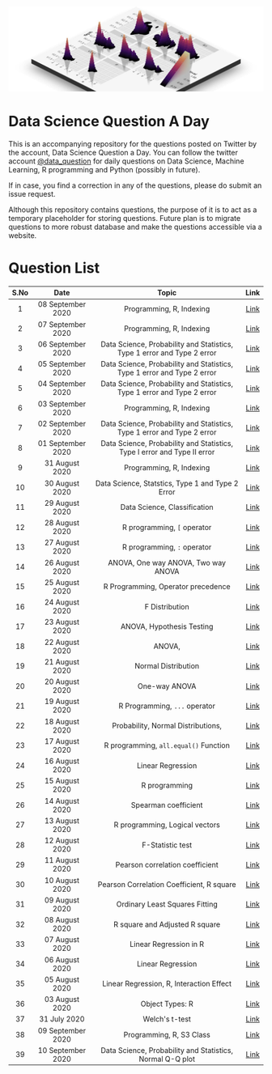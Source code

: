 ![](logo.png)
# Data Science Question A Day

This is an accompanying repository for the questions posted on Twitter by the account, Data Science Question a Day. You can follow the twitter account [@data_question](https://twitter.com/data_question) for daily questions on Data Science, Machine Learning, R programming and Python (possibly in future).

If in case, you find a correction in any of the questions, please do submit an issue request.

Although this repository contains questions, the purpose of it is to act as a temporary placeholder for storing questions. Future plan is to migrate questions to more robust database and make the questions accessible via a website.

# Question List

|S.No|Date|Topic|Link|
|:---:|:---:|:---:|:---:|
|1|08 September 2020|Programming,  R,  Indexing|[Link](./questions/q_08092020.md)|
|2|07 September 2020|Programming,  R,  Indexing|[Link](./questions/q_07092020.md)|
|3|06 September 2020|Data Science,  Probability and Statistics,  Type 1 error and Type 2 error|[Link](./questions/q_06092020.md)|
|4|05 September 2020|Data Science,  Probability and Statistics,  Type 1 error and Type 2 error|[Link](./questions/q_05092020.md)|
|5|04 September 2020|Data Science,  Probability and Statistics,  Type 1 error and Type 2 error|[Link](./questions/q_04092020.md)|
|6|03 September 2020|Programming,  R,  Indexing|[Link](./questions/q_03092020.md)|
|7|02 September 2020|Data Science,  Probability and Statistics,  Type 1 error and Type 2 error|[Link](./questions/q_02092020.md)|
|8|01 September 2020|Data Science,  Probability and Statistics,  Type I error and Type II error|[Link](./questions/q_01092020.md)|
|9|31 August 2020|Programming,  R,  Indexing|[Link](./questions/q_31082020.md)|
|10|30 August 2020|Data Science,  Statstics,  Type 1 and Type 2 Error|[Link](./questions/q_30082020.md)|
|11|29 August 2020|Data Science,  Classification|[Link](./questions/q_29082020.md)|
|12|28 August 2020|R programming,  `[` operator|[Link](./questions/q_28082020.md)|
|13|27 August 2020|R programming,  `:` operator|[Link](./questions/q_27082020.md)|
|14|26 August 2020|ANOVA,  One way ANOVA,  Two way ANOVA|[Link](./questions/q_26082020.md)|
|15|25 August 2020|R Programming,  Operator precedence|[Link](./questions/q_25082020.md)|
|16|24 August 2020|F Distribution|[Link](./questions/q_24082020.md)|
|17|23 August 2020|ANOVA,  Hypothesis Testing|[Link](./questions/q_23082020.md)|
|18|22 August 2020|ANOVA, 	|[Link](./questions/q_22082020.md)|
|19|21 August 2020|Normal Distribution|[Link](./questions/q_21082020.md)|
|20|20 August 2020|One-way ANOVA|[Link](./questions/q_20082020.md)|
|21|19 August 2020|R Programming,  `...` operator|[Link](./questions/q_19082020.md)|
|22|18 August 2020|Probability,  Normal Distributions, 	|[Link](./questions/q_18082020.md)|
|23|17 August 2020|R programming,  `all.equal()` Function|[Link](./questions/q_17082020.md)|
|24|16 August 2020|Linear Regression|[Link](./questions/q_16082020.md)|
|25|15 August 2020|R programming|[Link](./questions/q_15082020.md)|
|26|14 August 2020|Spearman coefficient|[Link](./questions/q_14082020.md)|
|27|13 August 2020|R programming,  Logical vectors|[Link](./questions/q_13082020.md)|
|28|12 August 2020|F-Statistic test|[Link](./questions/q_12082020.md)|
|29|11 August 2020|Pearson correlation coefficient|[Link](./questions/q_11082020.md)|
|30|10 August 2020|Pearson Correlation Coefficient,  R square|[Link](./questions/q_10082020.md)|
|31|09 August 2020|Ordinary Least Squares Fitting|[Link](./questions/q_09082020.md)|
|32|08 August 2020|R square and Adjusted R square|[Link](./questions/q_08082020.md)|
|33|07 August 2020|Linear Regression in R|[Link](./questions/q_07082020.md)|
|34|06 August 2020|Linear Regression|[Link](./questions/q_06082020.md)|
|35|05 August 2020|Linear Regression,  R,  Interaction Effect|[Link](./questions/q_05082020.md)|
|36|03 August 2020|Object Types: R|[Link](./questions/q_03082020.md)|
|37|31 July 2020|Welch's t-test|[Link](./questions/q_31072020.md)|
|38|09 September 2020|Programming,  R,  S3 Class|[Link](./questions/q_09092020.md)|
|39|10 September 2020|Data Science,  Probability and Statistics,  Normal Q-Q plot|[Link](./questions/q_10092020.md)|
